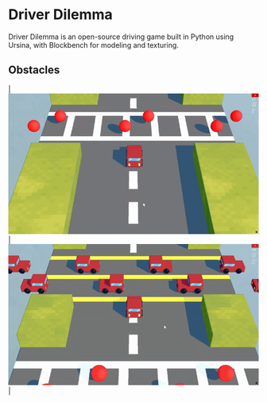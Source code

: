 # Driver Dilemma

Driver Dilemma is an open-source driving game built in Python using Ursina, with Blockbench for modeling and texturing.

## Obstacles

| ![Player Dodging Red Spheres](https://raw.githubusercontent.com/CreativeCoder-GitHub/driver-dilemma/refs/heads/main/demo-img/sphere-dodge.gif) | ![Player Dodging Cars](https://raw.githubusercontent.com/CreativeCoder-GitHub/driver-dilemma/refs/heads/main/demo-img/car-dodge.gif) |

